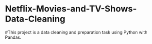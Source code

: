 # Netflix-Movies-and-TV-Shows-Data-Cleaning
#This project is a data cleaning and preparation task using Python with Pandas.


